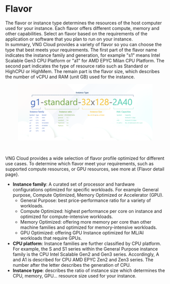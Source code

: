 # Flavor

The flavor or instance type determines the resources of the host computer used for your instance. Each flavor offers different compute, memory and other capabilities. Select an flavor based on the requirements of the application or software that you plan to run on your instance.\
In summary, VNG Cloud provides a variety of flavor so you can choose the type that best meets your requirements. The first part of the flavor name indicates the instance family and generation, for example "s1" means Intel Scalable Gen3 CPU Platform or "a1" for AMD EPYC Milan CPU Platform. The second part indicates the type of resource ratio such as Standard or HighCPU or HighMem. The remain part is the flavor size, which describes the number of vCPU and RAM (unit GB) used for the instance.

<figure><img src="../../../.gitbook/assets/image (445).png" alt=""><figcaption></figcaption></figure>

<figure><img src="https://docs.vngcloud.vn/download/attachments/49648006/download.png?version=1&#x26;modificationDate=1669016444000&#x26;api=v2" alt=""><figcaption></figcaption></figure>

VNG Cloud provides a wide selection of flavor profile optimized for different use cases. To determine which flavor meet your requirements, such as supported compute resources, or GPU resources, see more at {Flavor detail page}.

* **Instance family**: A curated set of processor and hardware configurations optimized for specific workloads. For example General purpose, Compute Optimized, Memory Optimized or Accelerator (GPU).
  * General Purpose: best price-performance ratio for a variety of workloads.
  * Compute Optimized: highest performance per core on instance and optimized for compute-intensive workloads.
  * Memory Optimized: offering more memory per core than other machine families and optimized for memory-intensive workloads.
  * GPU Optimized: offering GPU Instance optimized for ML/AI workloads that require GPUs.
* **CPU platform**: Instance families are further classified by CPU platform. For example, the S and S1 series within the General Purpose instance family is the CPU Intel Scalable Gen2 and Gen3 series. Accordingly, A and A1 is described for CPU AMD EPYC Zen2 and Zen3 series. The number after the letter describes the generation of CPU.
* **Instance type**: describes the ratio of instance size which determines the CPU, memory, GPU... resource size used for your instance.
